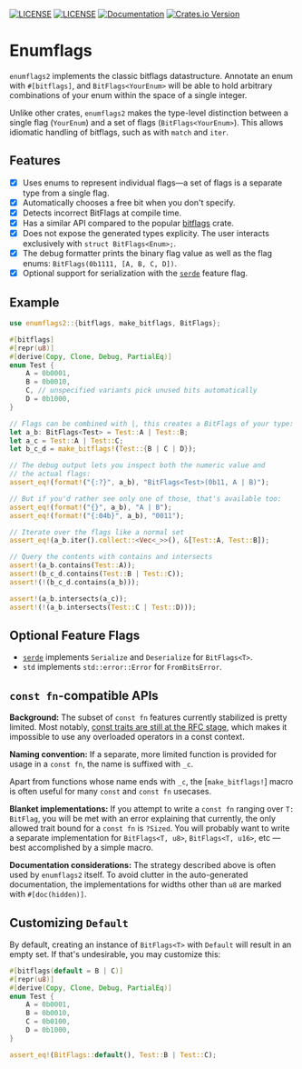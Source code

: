 [![LICENSE](https://img.shields.io/badge/license-MIT-blue.svg)](LICENSE-MIT)
[![LICENSE](https://img.shields.io/badge/license-apache-blue.svg)](LICENSE-APACHE)
[![Documentation](https://docs.rs/enumflags2/badge.svg)](https://docs.rs/enumflags2)
[![Crates.io Version](https://img.shields.io/crates/v/enumflags2.svg)](https://crates.io/crates/enumflags2)

# Enumflags

`enumflags2` implements the classic bitflags datastructure. Annotate an enum
with `#[bitflags]`, and `BitFlags<YourEnum>` will be able to hold arbitrary combinations
of your enum within the space of a single integer.

Unlike other crates, `enumflags2` makes the type-level distinction between
a single flag (`YourEnum`) and a set of flags (`BitFlags<YourEnum>`).
This allows idiomatic handling of bitflags, such as with `match` and `iter`.

## Features

- [x] Uses enums to represent individual flags&mdash;a set of flags is a separate type from a single flag.
- [x] Automatically chooses a free bit when you don't specify.
- [x] Detects incorrect BitFlags at compile time.
- [x] Has a similar API compared to the popular [bitflags](https://crates.io/crates/bitflags) crate.
- [x] Does not expose the generated types explicity. The user interacts exclusively with `struct BitFlags<Enum>;`.
- [x] The debug formatter prints the binary flag value as well as the flag enums: `BitFlags(0b1111, [A, B, C, D])`.
- [x] Optional support for serialization with the [`serde`](https://serde.rs/) feature flag.

## Example

```rust
use enumflags2::{bitflags, make_bitflags, BitFlags};

#[bitflags]
#[repr(u8)]
#[derive(Copy, Clone, Debug, PartialEq)]
enum Test {
    A = 0b0001,
    B = 0b0010,
    C, // unspecified variants pick unused bits automatically
    D = 0b1000,
}

// Flags can be combined with |, this creates a BitFlags of your type:
let a_b: BitFlags<Test> = Test::A | Test::B;
let a_c = Test::A | Test::C;
let b_c_d = make_bitflags!(Test::{B | C | D});

// The debug output lets you inspect both the numeric value and
// the actual flags:
assert_eq!(format!("{:?}", a_b), "BitFlags<Test>(0b11, A | B)");

// But if you'd rather see only one of those, that's available too:
assert_eq!(format!("{}", a_b), "A | B");
assert_eq!(format!("{:04b}", a_b), "0011");

// Iterate over the flags like a normal set
assert_eq!(a_b.iter().collect::<Vec<_>>(), &[Test::A, Test::B]);

// Query the contents with contains and intersects
assert!(a_b.contains(Test::A));
assert!(b_c_d.contains(Test::B | Test::C));
assert!(!(b_c_d.contains(a_b)));

assert!(a_b.intersects(a_c));
assert!(!(a_b.intersects(Test::C | Test::D)));
```

## Optional Feature Flags

- [`serde`](https://serde.rs/) implements `Serialize` and `Deserialize`
  for `BitFlags<T>`.
- `std` implements `std::error::Error` for `FromBitsError`.

## `const fn`-compatible APIs

**Background:** The subset of `const fn` features currently stabilized is pretty limited.
Most notably, [const traits are still at the RFC stage][const-trait-rfc],
which makes it impossible to use any overloaded operators in a const
context.

**Naming convention:** If a separate, more limited function is provided
for usage in a `const fn`, the name is suffixed with `_c`.

Apart from functions whose name ends with `_c`, the [`make_bitflags!`] macro
is often useful for many `const` and `const fn` usecases.

**Blanket implementations:** If you attempt to write a `const fn` ranging
over `T: BitFlag`, you will be met with an error explaining that currently,
the only allowed trait bound for a `const fn` is `?Sized`. You will probably
want to write a separate implementation for `BitFlags<T, u8>`,
`BitFlags<T, u16>`, etc — best accomplished by a simple macro.

**Documentation considerations:** The strategy described above is often used
by `enumflags2` itself. To avoid clutter in the auto-generated documentation,
the implementations for widths other than `u8` are marked with `#[doc(hidden)]`.

## Customizing `Default`

By default, creating an instance of `BitFlags<T>` with `Default` will result in an empty
set. If that's undesirable, you may customize this:

```rust
#[bitflags(default = B | C)]
#[repr(u8)]
#[derive(Copy, Clone, Debug, PartialEq)]
enum Test {
    A = 0b0001,
    B = 0b0010,
    C = 0b0100,
    D = 0b1000,
}

assert_eq!(BitFlags::default(), Test::B | Test::C);
```

[const-trait-rfc]: https://github.com/rust-lang/rfcs/pull/2632
